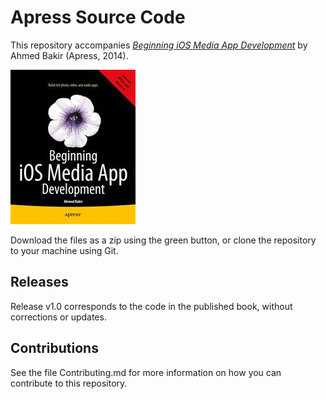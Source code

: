 # Apress Source Code

This repository accompanies [*Beginning iOS Media App Development*](http://www.apress.com/9781430250838) by Ahmed Bakir (Apress, 2014).

![Cover image](9781430250838.jpg)

Download the files as a zip using the green button, or clone the repository to your machine using Git.

## Releases

Release v1.0 corresponds to the code in the published book, without corrections or updates.

## Contributions

See the file Contributing.md for more information on how you can contribute to this repository.
